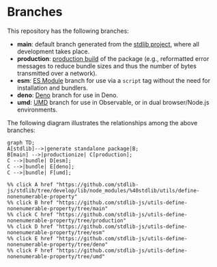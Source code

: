 <!--

@license Apache-2.0

Copyright (c) 2022 The Stdlib Authors.

Licensed under the Apache License, Version 2.0 (the "License");
you may not use this file except in compliance with the License.
You may obtain a copy of the License at

    http://www.apache.org/licenses/LICENSE-2.0

Unless required by applicable law or agreed to in writing, software
distributed under the License is distributed on an "AS IS" BASIS,
WITHOUT WARRANTIES OR CONDITIONS OF ANY KIND, either express or implied.
See the License for the specific language governing permissions and
limitations under the License.

-->

# Branches

This repository has the following branches:

-   **main**: default branch generated from the [stdlib project][stdlib-url], where all development takes place.
-   **production**: [production build][production-url] of the package (e.g., reformatted error messages to reduce bundle sizes and thus the number of bytes transmitted over a network).
-   **esm**: [ES Module][esm-url] branch for use via a `script` tag without the need for installation and bundlers.
-   **deno**: [Deno][deno-url] branch for use in Deno.
-   **umd**: [UMD][umd-url] branch for use in Observable, or in dual browser/Node.js environments.

The following diagram illustrates the relationships among the above branches:

```mermaid
graph TD;
A[stdlib]-->|generate standalone package|B;
B[main] -->|productionize| C[production];
C -->|bundle| D[esm];
C -->|bundle| E[deno];
C -->|bundle| F[umd];

%% click A href "https://github.com/stdlib-js/stdlib/tree/develop/lib/node_modules/%40stdlib/utils/define-nonenumerable-property"
%% click B href "https://github.com/stdlib-js/utils-define-nonenumerable-property/tree/main"
%% click C href "https://github.com/stdlib-js/utils-define-nonenumerable-property/tree/production"
%% click D href "https://github.com/stdlib-js/utils-define-nonenumerable-property/tree/esm"
%% click E href "https://github.com/stdlib-js/utils-define-nonenumerable-property/tree/deno"
%% click F href "https://github.com/stdlib-js/utils-define-nonenumerable-property/tree/umd"
```

[stdlib-url]: https://github.com/stdlib-js/stdlib/tree/develop/lib/node_modules/%40stdlib/utils/define-nonenumerable-property
[production-url]: https://github.com/stdlib-js/utils-define-nonenumerable-property/tree/production
[deno-url]: https://github.com/stdlib-js/utils-define-nonenumerable-property/tree/deno
[umd-url]: https://github.com/stdlib-js/utils-define-nonenumerable-property/tree/umd
[esm-url]: https://github.com/stdlib-js/utils-define-nonenumerable-property/tree/esm